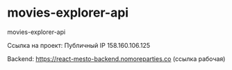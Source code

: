 # movies-explorer-api

movies-explorer-api

Ссылка на проект: Публичный IP 158.160.106.125

Backend: https://react-mesto-backend.nomoreparties.co (ссылка рабочая)

